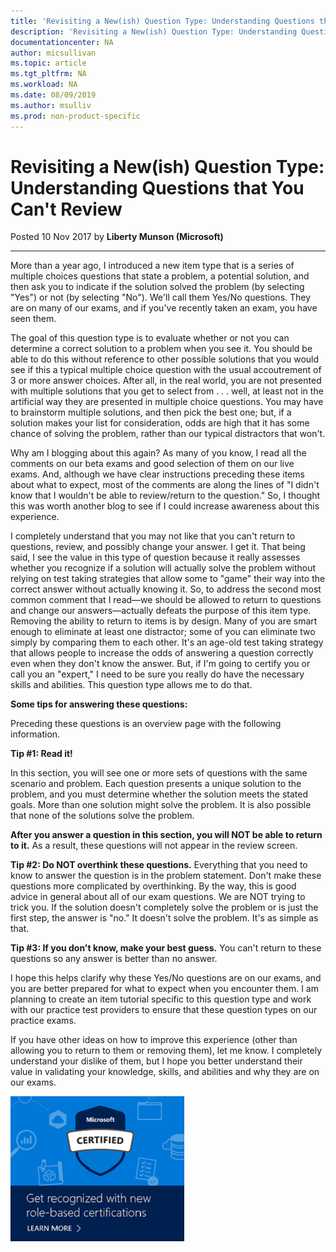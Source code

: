 ```yaml
---
title: 'Revisiting a New(ish) Question Type: Understanding Questions that You Can&#39;t Review | Microsoft Docs'
description: 'Revisiting a New(ish) Question Type: Understanding Questions that You Can&#39;t Review' 
documentationcenter: NA 
author: micsullivan
ms.topic: article
ms.tgt_pltfrm: NA
ms.workload: NA
ms.date: 08/09/2019
ms.author: msulliv
ms.prod: non-product-specific
---
```

# Revisiting a New(ish) Question Type: Understanding Questions that You Can&#39;t Review

Posted 10 Nov 2017 by **Liberty Munson (Microsoft)**

___

More than a year ago, I introduced a new item type that is a series of multiple choices questions that state a problem, a potential solution, and then ask you to indicate if the solution solved the problem (by selecting "Yes") or not (by selecting "No"). We'll call them Yes/No questions. They are on many of our exams, and if you've recently taken an exam, you have seen them.

The goal of this question type is to evaluate whether or not you can determine a correct solution to a problem when you see it. You should be able to do this without reference to other possible solutions that you would see if this a typical multiple choice question with the usual accoutrement of 3 or more answer choices. After all, in the real world, you are not presented with multiple solutions that you get to select from . . . well, at least not in the artificial way they are presented in multiple choice questions. You may have to brainstorm multiple solutions, and then pick the best one; but, if a solution makes your list for consideration, odds are high that it has some chance of solving the problem, rather than our typical distractors that won't.

Why am I blogging about this again? As many of you know, I read all the comments on our beta exams and good selection of them on our live exams. And, although we have clear instructions preceding these items about what to expect, most of the comments are along the lines of "I didn't know that I wouldn't be able to review/return to the question." So, I thought this was worth another blog to see if I could increase awareness about this experience.

I completely understand that you may not like that you can't return to questions, review, and possibly change your answer. I get it. That being said, I see the value in this type of question because it really assesses whether you recognize if a solution will actually solve the problem without relying on test taking strategies that allow some to "game" their way into the correct answer without actually knowing it. So, to address the second most common comment that I read—we should be allowed to return to questions and change our answers—actually defeats the purpose of this item type. Removing the ability to return to items is by design. Many of you are smart enough to eliminate at least one distractor; some of you can eliminate two simply by comparing them to each other. It's an age-old test taking strategy that allows people to increase the odds of answering a question correctly even when they don't know the answer. But, if I'm going to certify you or call you an "expert," I need to be sure you really do have the necessary skills and abilities. This question type allows me to do that.

**Some tips for answering these questions:**

Preceding these questions is an overview page with the following information.

**Tip #1: Read it!**

In this section, you will see one or more sets of questions with the same scenario and problem. Each question presents a unique solution to the problem, and you must determine whether the solution meets the stated goals. More than one solution might solve the problem. It is also possible that none of the solutions solve the problem.

**After you answer a question in this section, you will NOT be able to return to it.** As a result, these questions will not appear in the review screen.

**Tip #2: Do NOT overthink these questions.** Everything that you need to know to answer the question is in the problem statement. Don't make these questions more complicated by overthinking. By the way, this is good advice in general about all of our exam questions. We are NOT trying to trick you. If the solution doesn't completely solve the problem or is just the first step, the answer is "no." It doesn't solve the problem. It's as simple as that.

**Tip #3: If you don't know, make your best guess.** You can't return to these questions so any answer is better than no answer.

I hope this helps clarify why these Yes/No questions are on our exams, and you are better prepared for what to expect when you encounter them. I am planning to create an item tutorial specific to this question type and work with our practice test providers to ensure that these question types on our practice exams.

If you have other ideas on how to improve this experience (other than allowing you to return to them or removing them), let me know. I completely understand your dislike of them, but I hope you better understand their value in validating your knowledge, skills, and abilities and why they are on our exams.

[![Build career advancing skills](images/microsoft-certified-banner.png)](https://www.microsoft.com/learning/azure-training-certification.aspx?WT.icid=mva_bnr_lexawareness_usen_asi_rightrail_oct2017)
